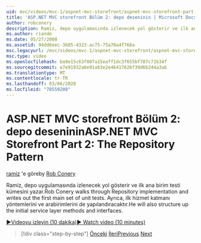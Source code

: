 ```yaml
---
uid: mvc/videos/mvc-1/aspnet-mvc-storefront/aspnet-mvc-storefront-part-2-the-repository-pattern
title: 'ASP.NET MVC storefront Bölüm 2: depo deseninin | Microsoft Docs'
author: robconery
description: Ramiz, depo uygulamasında izlenecek yol gösterir ve ilk ana birim testi kümesini yazar. Ayrıca, ilk hizmet katmanı olan metHo 'ı de yapılandıracaktır...
ms.author: riande
ms.date: 05/27/2008
ms.assetid: 94dd6eec-3685-4323-ac75-75a70a4f766a
msc.legacyurl: /mvc/videos/mvc-1/aspnet-mvc-storefront/aspnet-mvc-storefront-part-2-the-repository-pattern
msc.type: video
ms.openlocfilehash: ba9e15c63f007a15eaff1dc3f655bf787c71b34f
ms.sourcegitcommit: e7e91932a6e91a63e2e46417626f39d6b244a3ab
ms.translationtype: MT
ms.contentlocale: tr-TR
ms.lasthandoff: 03/06/2020
ms.locfileid: "78559208"
---
```

# <a name="aspnet-mvc-storefront-part-2-the-repository-pattern"></a><span data-ttu-id="7f651-104">ASP.NET MVC storefront Bölüm 2: depo deseninin</span><span class="sxs-lookup"><span data-stu-id="7f651-104">ASP.NET MVC Storefront Part 2: The Repository Pattern</span></span>

<span data-ttu-id="7f651-105">[ramiz](https://github.com/robconery) 'e göre</span><span class="sxs-lookup"><span data-stu-id="7f651-105">by [Rob Conery](https://github.com/robconery)</span></span>

<span data-ttu-id="7f651-106">Ramiz, depo uygulamasında izlenecek yol gösterir ve ilk ana birim testi kümesini yazar.</span><span class="sxs-lookup"><span data-stu-id="7f651-106">Rob Conery walks through Repository implementation and writes out the first main set of unit tests.</span></span> <span data-ttu-id="7f651-107">Ayrıca, ilk hizmet katmanı yöntemlerini ve arabirimlerini de yapılandıracaktır.</span><span class="sxs-lookup"><span data-stu-id="7f651-107">He will also structure up the initial service layer methods and interfaces.</span></span>

[<span data-ttu-id="7f651-108">&#9654;Videoyu izleyin (10 dakika)</span><span class="sxs-lookup"><span data-stu-id="7f651-108">&#9654; Watch video (10 minutes)</span></span>](https://channel9.msdn.com/Blogs/ASP-NET-Site-Videos/aspnet-mvc-storefront-part-2-the-repository-pattern)

> [!div class="step-by-step"]
> <span data-ttu-id="7f651-109">[Önceki](aspnet-mvc-storefront-part-1-architectural-discussion-and-overview.md)
> [İleri](aspnet-mvc-storefront-part-3-pipes-and-filters.md)</span><span class="sxs-lookup"><span data-stu-id="7f651-109">[Previous](aspnet-mvc-storefront-part-1-architectural-discussion-and-overview.md)
[Next](aspnet-mvc-storefront-part-3-pipes-and-filters.md)</span></span>
